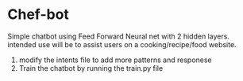 # Chef-bot
Simple chatbot using Feed Forward Neural net with 2 hidden layers. intended use will be to assist users on a cooking/recipe/food website.

1. modify the intents file to add more patterns and responese 
2. Train the chatbot by running the train.py file
